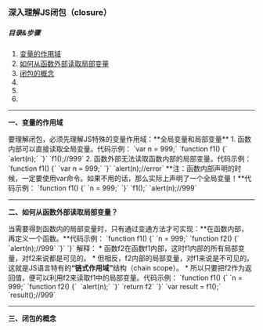 ### 深入理解JS闭包（closure）  
##### 目录&步骤  
1. [变量的作用域](#1)    
2. [如何从函数外部读取局部变量](#2)  
3. [闭包的概念](#3)  
4. [](#4)  
5. [](#5)  
6. [](#6)  
    
---
<p id = "1"><b>一、变量的作用域</b></p>    
要理解闭包，必须先理解JS特殊的变量作用域：**全局变量和局部变量**  
1. 函数内部可以直接读取全局变量。代码示例：  
`var n = 999;`  
`function f1() {`  
    `alert(n);`  
`}`  
`f1();//999`  
2. 函数外部无法读取函数内部的局部变量。代码示例：  
`function f1() {`  
    `var n = 999;`  
`}`  
`alert(n);//error`  
**注：函数内部声明的时候，一定要使用var命令。如果不用的话，那么实际上声明了一个全局变量！**代码示例：  
`function f1() {`  
    `n = 999;`  
`}`  
`f1();`  
`alert(n);//999`  

---
<p id = "2"><b>二、如何从函数外部读取局部变量？</b></p>  
当需要得到函数内的局部变量时，只有通过变通方法才可实现：**在函数内部，再定义一个函数。**代码示例：  
`function f1() {`  
    `n = 999;`  
    `function f2() {`  
        `alert(n);//999`  
   `}`  
`}`  
解释：  
* 函数f2在函数f1内部，这时f1内部的所有局部变量，对f2来说都是可见的。  
* 但相反，f2内部的局部变量，对f1来说是不可见的。这就是JS语言特有的<b>“链式作用域”</b>结构（chain scope）。  
* 所以只要把f2作为返回值，便可以利用f2来读取f1中的局部变量。代码示例：  
`function f1() {`  
    `n = 999;`  
    `function f2() {`  
&nbsp;`alert(n);`  
    `}`  
    `return f2`  
`}`  
`var result = f1();`  
`result();//999`  

---
<p id = "3"><b>三、闭包的概念</b></p>    

